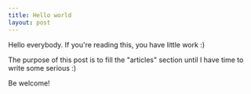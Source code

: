 ```yaml
---
title: Hello world
layout: post
---
```


Hello everybody. If you're reading this, you have little work :)


The purpose of this post is to fill the "articles" section until I have time to write some serious :)


Be welcome!